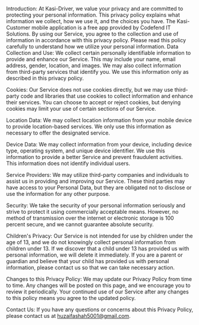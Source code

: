 Introduction:
At Kasi-Driver, we value your privacy and are committed to protecting your personal information. This privacy policy explains what information we collect, how we use it, and the choices you have. The Kasi-Customer mobile application is a free app provided by Codefend IT Solutions. By using our Service, you agree to the collection and use of information in accordance with this privacy policy. Please read this policy carefully to understand how we utilize your personal information.
Data Collection and Use:
We collect certain personally identifiable information to provide and enhance our Service. This may include your name, email address, gender, location, and images. We may also collect information from third-party services that identify you. We use this information only as described in this privacy policy.

Cookies:
Our Service does not use cookies directly, but we may use third-party code and libraries that use cookies to collect information and enhance their services. You can choose to accept or reject cookies, but denying cookies may limit your use of certain sections of our Service.

Location Data:
We may collect location information from your mobile device to provide location-based services. We only use this information as necessary to offer the designated service.

Device Data:
We may collect information from your device, including device type, operating system, and unique device identifier. We use this information to provide a better Service and prevent fraudulent activities. This information does not identify individual users.

Service Providers:
We may utilize third-party companies and individuals to assist us in providing and improving our Service. These third parties may have access to your Personal Data, but they are obligated not to disclose or use the information for any other purpose.

Security:
We take the security of your personal information seriously and strive to protect it using commercially acceptable means. However, no method of transmission over the internet or electronic storage is 100 percent secure, and we cannot guarantee absolute security.

Children's Privacy:
Our Service is not intended for use by children under the age of 13, and we do not knowingly collect personal information from children under 13. If we discover that a child under 13 has provided us with personal information, we will delete it immediately. If you are a parent or guardian and believe that your child has provided us with personal information, please contact us so that we can take necessary action.

Changes to this Privacy Policy:
We may update our Privacy Policy from time to time. Any changes will be posted on this page, and we encourage you to review it periodically. Your continued use of our Service after any changes to this policy means you agree to the updated policy.

Contact Us:
If you have any questions or concerns about this Privacy Policy, please contact us at huzaifashah5001@gmail.com.
